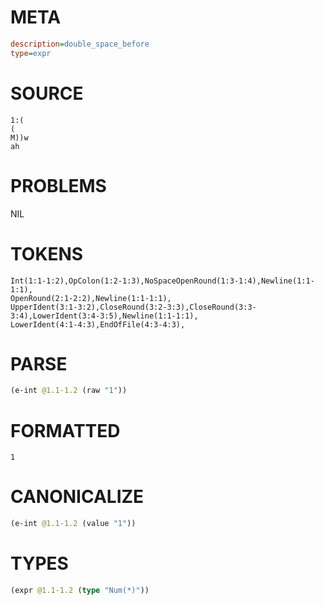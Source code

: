 # META
~~~ini
description=double_space_before
type=expr
~~~
# SOURCE
~~~roc
1:(
(
M))w
ah
~~~
# PROBLEMS
NIL
# TOKENS
~~~zig
Int(1:1-1:2),OpColon(1:2-1:3),NoSpaceOpenRound(1:3-1:4),Newline(1:1-1:1),
OpenRound(2:1-2:2),Newline(1:1-1:1),
UpperIdent(3:1-3:2),CloseRound(3:2-3:3),CloseRound(3:3-3:4),LowerIdent(3:4-3:5),Newline(1:1-1:1),
LowerIdent(4:1-4:3),EndOfFile(4:3-4:3),
~~~
# PARSE
~~~clojure
(e-int @1.1-1.2 (raw "1"))
~~~
# FORMATTED
~~~roc
1
~~~
# CANONICALIZE
~~~clojure
(e-int @1.1-1.2 (value "1"))
~~~
# TYPES
~~~clojure
(expr @1.1-1.2 (type "Num(*)"))
~~~
